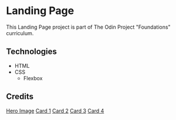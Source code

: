 # Landing Page

This Landing Page project is part of The Odin Project "Foundations" curriculum.


## Technologies

* HTML
* CSS
    - Flexbox

## Credits

[Hero Image](https://unsplash.com/photos/L-ZYa0x9frs)
[Card 1](https://unsplash.com/photos/hKFNW1hpvts)
[Card 2](https://unsplash.com/photos/Mwvhyd22Lyw)
[Card 3](https://unsplash.com/photos/dPpb-eOkEiM)
[Card 4](https://unsplash.com/photos/YfYsHSur6AE)